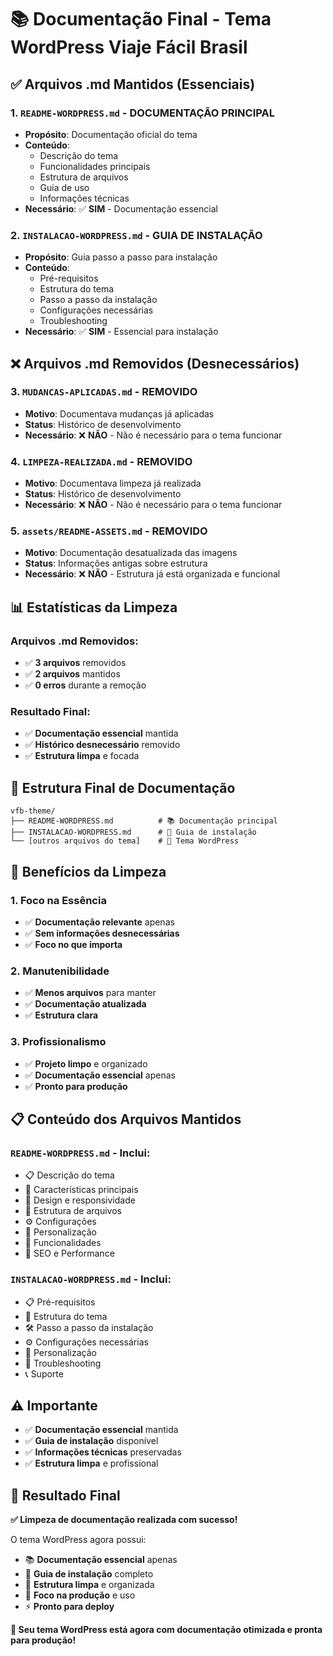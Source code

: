 # 📚 Documentação Final - Tema WordPress Viaje Fácil Brasil

## ✅ **Arquivos .md Mantidos (Essenciais)**

### **1. `README-WORDPRESS.md`** - **DOCUMENTAÇÃO PRINCIPAL**
- **Propósito**: Documentação oficial do tema
- **Conteúdo**: 
  - Descrição do tema
  - Funcionalidades principais
  - Estrutura de arquivos
  - Guia de uso
  - Informações técnicas
- **Necessário**: ✅ **SIM** - Documentação essencial

### **2. `INSTALACAO-WORDPRESS.md`** - **GUIA DE INSTALAÇÃO**
- **Propósito**: Guia passo a passo para instalação
- **Conteúdo**:
  - Pré-requisitos
  - Estrutura do tema
  - Passo a passo da instalação
  - Configurações necessárias
  - Troubleshooting
- **Necessário**: ✅ **SIM** - Essencial para instalação

## ❌ **Arquivos .md Removidos (Desnecessários)**

### **3. `MUDANCAS-APLICADAS.md`** - **REMOVIDO**
- **Motivo**: Documentava mudanças já aplicadas
- **Status**: Histórico de desenvolvimento
- **Necessário**: ❌ **NÃO** - Não é necessário para o tema funcionar

### **4. `LIMPEZA-REALIZADA.md`** - **REMOVIDO**
- **Motivo**: Documentava limpeza já realizada
- **Status**: Histórico de desenvolvimento
- **Necessário**: ❌ **NÃO** - Não é necessário para o tema funcionar

### **5. `assets/README-ASSETS.md`** - **REMOVIDO**
- **Motivo**: Documentação desatualizada das imagens
- **Status**: Informações antigas sobre estrutura
- **Necessário**: ❌ **NÃO** - Estrutura já está organizada e funcional

## 📊 **Estatísticas da Limpeza**

### **Arquivos .md Removidos:**
- ✅ **3 arquivos** removidos
- ✅ **2 arquivos** mantidos
- ✅ **0 erros** durante a remoção

### **Resultado Final:**
- ✅ **Documentação essencial** mantida
- ✅ **Histórico desnecessário** removido
- ✅ **Estrutura limpa** e focada

## 🎯 **Estrutura Final de Documentação**

```
vfb-theme/
├── README-WORDPRESS.md          # 📚 Documentação principal
├── INSTALACAO-WORDPRESS.md      # 🚀 Guia de instalação
└── [outros arquivos do tema]    # 🎨 Tema WordPress
```

## 🚀 **Benefícios da Limpeza**

### **1. Foco na Essência**
- ✅ **Documentação relevante** apenas
- ✅ **Sem informações desnecessárias**
- ✅ **Foco no que importa**

### **2. Manutenibilidade**
- ✅ **Menos arquivos** para manter
- ✅ **Documentação atualizada**
- ✅ **Estrutura clara**

### **3. Profissionalismo**
- ✅ **Projeto limpo** e organizado
- ✅ **Documentação essencial** apenas
- ✅ **Pronto para produção**

## 📋 **Conteúdo dos Arquivos Mantidos**

### **`README-WORDPRESS.md`** - Inclui:
- 📋 Descrição do tema
- 🚀 Características principais
- 🎨 Design e responsividade
- 📁 Estrutura de arquivos
- ⚙️ Configurações
- 🔧 Personalização
- 📱 Funcionalidades
- 🎯 SEO e Performance

### **`INSTALACAO-WORDPRESS.md`** - Inclui:
- 📋 Pré-requisitos
- 📁 Estrutura do tema
- 🛠️ Passo a passo da instalação
- ⚙️ Configurações necessárias
- 🔧 Personalização
- 🐛 Troubleshooting
- 📞 Suporte

## ⚠️ **Importante**

- ✅ **Documentação essencial** mantida
- ✅ **Guia de instalação** disponível
- ✅ **Informações técnicas** preservadas
- ✅ **Estrutura limpa** e profissional

## 🎉 **Resultado Final**

**✅ Limpeza de documentação realizada com sucesso!**

O tema WordPress agora possui:
- 📚 **Documentação essencial** apenas
- 🚀 **Guia de instalação** completo
- 🧹 **Estrutura limpa** e organizada
- 🎯 **Foco na produção** e uso
- ⚡ **Pronto para deploy**

**🎯 Seu tema WordPress está agora com documentação otimizada e pronta para produção!**


